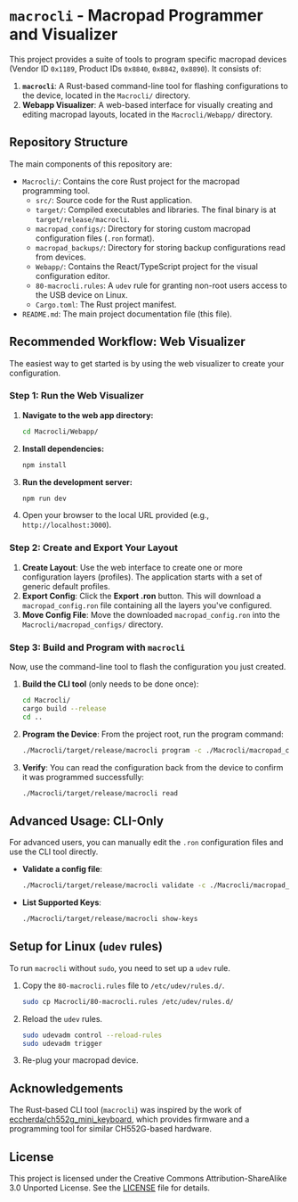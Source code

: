 # `macrocli` - Macropad Programmer and Visualizer

This project provides a suite of tools to program specific macropad devices (Vendor ID `0x1189`, Product IDs `0x8840`, `0x8842`, `0x8890`). It consists of:

1.  **`macrocli`**: A Rust-based command-line tool for flashing configurations to the device, located in the `Macrocli/` directory.
2.  **Webapp Visualizer**: A web-based interface for visually creating and editing macropad layouts, located in the `Macrocli/Webapp/` directory.

## Repository Structure

The main components of this repository are:

*   `Macrocli/`: Contains the core Rust project for the macropad programming tool.
    *   `src/`: Source code for the Rust application.
    *   `target/`: Compiled executables and libraries. The final binary is at `target/release/macrocli`.
    *   `macropad_configs/`: Directory for storing custom macropad configuration files (`.ron` format).
    *   `macropad_backups/`: Directory for storing backup configurations read from devices.
    *   `Webapp/`: Contains the React/TypeScript project for the visual configuration editor.
    *   `80-macrocli.rules`: A `udev` rule for granting non-root users access to the USB device on Linux.
    *   `Cargo.toml`: The Rust project manifest.
*   `README.md`: The main project documentation file (this file).

## Recommended Workflow: Web Visualizer

The easiest way to get started is by using the web visualizer to create your configuration.

### Step 1: Run the Web Visualizer

1.  **Navigate to the web app directory:**
    ```bash
    cd Macrocli/Webapp/
    ```
2.  **Install dependencies:**
    ```bash
    npm install
    ```
3.  **Run the development server:**
    ```bash
    npm run dev
    ```
4.  Open your browser to the local URL provided (e.g., `http://localhost:3000`).

### Step 2: Create and Export Your Layout

1.  **Create Layout**: Use the web interface to create one or more configuration layers (profiles). The application starts with a set of generic default profiles.
2.  **Export Config**: Click the **Export .ron** button. This will download a `macropad_config.ron` file containing all the layers you've configured.
3.  **Move Config File**: Move the downloaded `macropad_config.ron` into the `Macrocli/macropad_configs/` directory.

### Step 3: Build and Program with `macrocli`

Now, use the command-line tool to flash the configuration you just created.

1.  **Build the CLI tool** (only needs to be done once):
    ```bash
    cd Macrocli/
    cargo build --release
    cd ..
    ```
2.  **Program the Device**: From the project root, run the program command:
    ```bash
    ./Macrocli/target/release/macrocli program -c ./Macrocli/macropad_configs/macropad_config.ron
    ```
3.  **Verify**: You can read the configuration back from the device to confirm it was programmed successfully:
    ```bash
    ./Macrocli/target/release/macrocli read
    ```

## Advanced Usage: CLI-Only

For advanced users, you can manually edit the `.ron` configuration files and use the CLI tool directly.

- **Validate a config file**:
  ```bash
  ./Macrocli/target/release/macrocli validate -c ./Macrocli/macropad_configs/your_config.ron
  ```
- **List Supported Keys**:
  ```bash
  ./Macrocli/target/release/macrocli show-keys
  ```

## Setup for Linux (`udev` rules)

To run `macrocli` without `sudo`, you need to set up a `udev` rule.

1.  Copy the `80-macrocli.rules` file to `/etc/udev/rules.d/`.
    ```bash
    sudo cp Macrocli/80-macrocli.rules /etc/udev/rules.d/
    ```
2.  Reload the `udev` rules.
    ```bash
    sudo udevadm control --reload-rules
    sudo udevadm trigger
    ```
3.  Re-plug your macropad device.

## Acknowledgements

The Rust-based CLI tool (`macrocli`) was inspired by the work of [eccherda/ch552g_mini_keyboard](https://github.com/eccherda/ch552g_mini_keyboard), which provides firmware and a programming tool for similar CH552G-based hardware.

## License

This project is licensed under the Creative Commons Attribution-ShareAlike 3.0 Unported License. See the [LICENSE](LICENSE) file for details.

